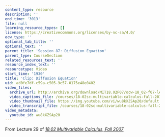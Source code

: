 ```yaml
---
content_type: resource
description: ''
end_time: '3013'
file: null
learning_resource_types: []
license: https://creativecommons.org/licenses/by-nc-sa/4.0/
ocw_type: ''
optional_tab_title: ''
optional_text: ''
parent_title: 'Session 87: Diffusion Equation'
parent_type: CourseSection
related_resources_text: ''
resource_index_text: ''
resourcetype: Video
start_time: '1930'
title: 'Clip: Diffusion Equation'
uid: ad0fe7df-c59a-c505-9c57-0175e48e0402
video_files:
  archive_url: http://archive.org/download/MIT18.02F07/ocw-18_02-f07-lec29_300k.mp4
  video_captions_file: /courses/18-02sc-multivariable-calculus-fall-2010/wu8kXZSAp20_captions.vtt
  video_thumbnail_file: https://img.youtube.com/vi/wu8kXZSAp20/default.jpg
  video_transcript_file: /courses/18-02sc-multivariable-calculus-fall-2010/wu8kXZSAp20_transcript.pdf
video_metadata:
  youtube_id: wu8kXZSAp20
---
```


From Lecture 29 of [_18.02 Multivariable Calculus, Fall 2007_](/courses/18-02-multivariable-calculus-fall-2007/video_galleries/video-lectures)

